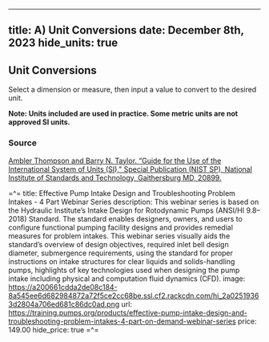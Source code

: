 -----
title: A) Unit Conversions
date: December 8th, 2023
hide_units: true
-----

## Unit Conversions
Select a dimension or measure, then input a value to convert to the desired unit.

**Note:  Units included are used in practice. Some metric units are not approved SI units.**

<converter/>

### Source
[Ambler Thompson and Barry N. Taylor. “Guide for the Use of the International System of Units (SI)," Special Publication (NIST SP), National Institute of Standards and Technology, Gaithersburg MD, 20899.](https://doi.org/10.6028/NIST.SP.811e2008)

=^=
title: Effective Pump Intake Design and Troubleshooting Problem Intakes - 4 Part Webinar Series
description: This webinar series is based on the Hydraulic Institute’s Intake Design for Rotodynamic Pumps (ANSI/HI 9.8–2018) Standard. The standard enables designers, owners, and users to configure functional pumping facility designs and provides remedial measures for problem intakes. This webinar series visually aids the standard’s overview of design objectives, required inlet bell design diameter, submergence requirements, using the standard for proper instructions on intake structures for clear liquids and solids-handling pumps, highlights of key technologies used when designing the pump intake including physical and computation fluid dynamics (CFD).
image: https://a200661cdda2de08c184-8a545ee6d682984872a72f5ce2cc68be.ssl.cf2.rackcdn.com/hi_2a02519363d2804a706ed681c86dc0ad.png
url: https://training.pumps.org/products/effective-pump-intake-design-and-troubleshooting-problem-intakes-4-part-on-demand-webinar-series
price: 149.00
hide_price: true
=^=